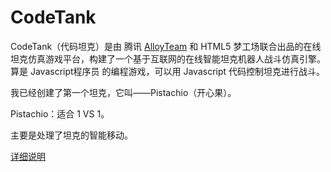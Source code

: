 CodeTank
========

CodeTank（代码坦克）是由 腾讯 [AlloyTeam](http://codetank.alloyteam.com/) 和 HTML5 梦工场联合出品的在线坦克仿真游戏平台，构建了一个基于互联网的在线智能坦克机器人战斗仿真引擎。算是 Javascript程序员 的编程游戏，可以用 Javascript 代码控制坦克进行战斗。

我已经创建了第一个坦克，它叫——Pistachio（开心果）。

Pistachio：适合 1 VS 1。

主要是处理了坦克的智能移动。

[详细说明](http://tianfangye.com/2014/01/05/codetank-pistachio/)